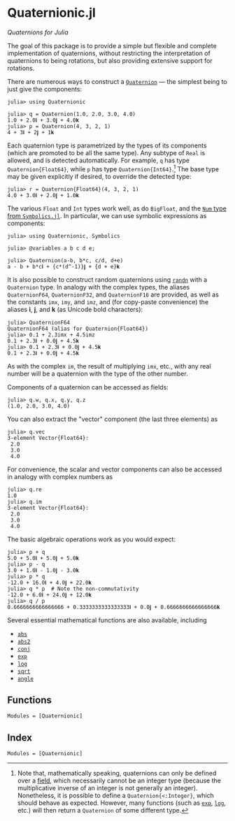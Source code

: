 # Quaternionic.jl

*Quaternions for Julia*

The goal of this package is to provide a simple but flexible and complete implementation of
quaternions, without restricting the interpretation of quaternions to being rotations, but also
providing extensive support for rotations.

There are numerous ways to construct a [`Quaternion`](@ref) — the simplest being to just give the
components:
```jldoctest example
julia> using Quaternionic

julia> q = Quaternion(1.0, 2.0, 3.0, 4.0)
1.0 + 2.0𝐢 + 3.0𝐣 + 4.0𝐤
julia> p = Quaternion(4, 3, 2, 1)
4 + 3𝐢 + 2𝐣 + 1𝐤
```
Each quaternion type is parametrized by the types of its components (which are promoted to be all
the same type).  Any subtype of `Real` is allowed, and is detected automatically.  For example,
`q` has type `Quaternion{Float64}`, while `p` has type `Quaternion{Int64}`.[^1] The base type may
be given explicitly if desired, to override the detected type:
```jldoctest example
julia> r = Quaternion{Float64}(4, 3, 2, 1)
4.0 + 3.0𝐢 + 2.0𝐣 + 1.0𝐤
```
The various `Float` and `Int` types work well, as do `BigFloat`, and the [`Num` type from
`Symbolics.jl`](https://symbolics.juliasymbolics.org/v0.1/manual/variables/#A-note-about-functions-restricted-to-Numbers-1).
In particular, we can use symbolic expressions as components:
```jldoctest symbolics
julia> using Quaternionic, Symbolics

julia> @variables a b c d e;

julia> Quaternion(a-b, b*c, c/d, d+e)
a - b + b*c𝐢 + {c*(d^-1)}𝐣 + {d + e}𝐤
```
It is also possible to construct random quaternions using [`randn`](@ref) with a `Quaternion` type.
In analogy with the complex types, the aliases `QuaternionF64`, `QuaternionF32`, and `QuaternionF16`
are provided, as well as the constants `imx`, `imy`, and `imz`, and (for copy-paste convenience) the
aliases 𝐢, 𝐣, and 𝐤 (as Unicode bold characters):
```jldoctest example
julia> QuaternionF64
QuaternionF64 (alias for Quaternion{Float64})
julia> 0.1 + 2.3imx + 4.5imz
0.1 + 2.3𝐢 + 0.0𝐣 + 4.5𝐤
julia> 0.1 + 2.3𝐢 + 0.0𝐣 + 4.5𝐤
0.1 + 2.3𝐢 + 0.0𝐣 + 4.5𝐤
```
As with the complex `im`, the result of multiplying `imx`, etc., with any real number will be a
quaternion with the type of the other number.

[^1]:
    Note that, mathematically speaking, quaternions can only be defined over a
    [field](https://en.wikipedia.org/wiki/Field_(mathematics)#Definition), which necessarily
    cannot be an integer type (because the multiplicative inverse of an integer is not generally
    an integer).  Nonetheless, it is possible to define a `Quaternion{<:Integer}`, which should
    behave as expected.  However, many functions (such as [`exp`](@ref), [`log`](@ref), etc.)
    will then return a `Quaternion` of some different type.

Components of a quaternion can be accessed as fields:
```jldoctest example
julia> q.w, q.x, q.y, q.z
(1.0, 2.0, 3.0, 4.0)
```
You can also extract the "vector" component (the last three elements) as
```jldoctest example
julia> q.vec
3-element Vector{Float64}:
 2.0
 3.0
 4.0
```
For convenience, the scalar and vector components can also be accessed in analogy with complex
numbers as
```jldoctest example
julia> q.re
1.0
julia> q.im
3-element Vector{Float64}:
 2.0
 3.0
 4.0
```

The basic algebraic operations work as you would expect:
```jldoctest example
julia> p + q
5.0 + 5.0𝐢 + 5.0𝐣 + 5.0𝐤
julia> p - q
3.0 + 1.0𝐢 - 1.0𝐣 - 3.0𝐤
julia> p * q
-12.0 + 16.0𝐢 + 4.0𝐣 + 22.0𝐤
julia> q * p  # Note the non-commutativity
-12.0 + 6.0𝐢 + 24.0𝐣 + 12.0𝐤
julia> q / p
0.6666666666666666 + 0.3333333333333333𝐢 + 0.0𝐣 + 0.6666666666666666𝐤
```
Several essential mathematical functions are also available, including
- [`abs`](@ref)
- [`abs2`](@ref)
- [`conj`](@ref)
- [`exp`](@ref)
- [`log`](@ref)
- [`sqrt`](@ref)
- [`angle`](@ref)



## Functions

```@autodocs
Modules = [Quaternionic]
```

## Index

```@index
Modules = [Quaternionic]
```
